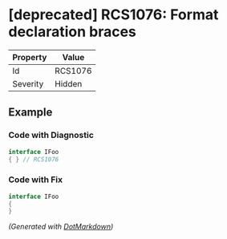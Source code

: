 # \[deprecated\] RCS1076: Format declaration braces

| Property | Value   |
| -------- | ------- |
| Id       | RCS1076 |
| Severity | Hidden  |

## Example

### Code with Diagnostic

```csharp
interface IFoo
{ } // RCS1076
```

### Code with Fix

```csharp
interface IFoo
{
}
```


*\(Generated with [DotMarkdown](http://github.com/JosefPihrt/DotMarkdown)\)*